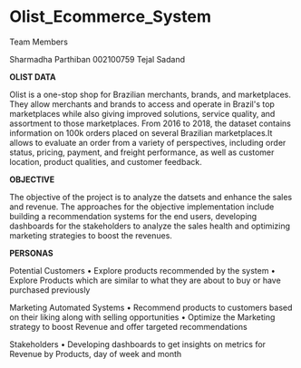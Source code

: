 # Olist_Ecommerce_System

Team Members

Sharmadha Parthiban 002100759
Tejal Sadand

**OLIST DATA**

Olist is a one-stop shop for Brazilian merchants, brands, and marketplaces. They allow merchants and brands to access and operate in Brazil's top marketplaces while also giving improved solutions, service quality, and assortment to those marketplaces. From 2016 to 2018, the dataset contains information on 100k orders placed on several Brazilian marketplaces.It allows  to evaluate an order from a variety of perspectives, including order status, pricing, payment, and freight performance, as well as customer location, product qualities, and customer feedback.

**OBJECTIVE**

The objective of the project is to analyze the datsets and enhance the sales and revenue. The approaches for the objective implementation include building a recommendation systems for the end users, developing dashboards for the stakeholders to analyze the sales health and optimizing marketing strategies to boost the revenues.

**PERSONAS**

Potential Customers
• Explore products recommended by the system 
• Explore Products which are similar to what they are about to buy or have purchased previously

Marketing Automated Systems
 • Recommend products to customers based on their liking along with selling    opportunities
 • Optimize the Marketing strategy to boost Revenue and offer targeted recommendations 

Stakeholders
 • Developing dashboards to get insights on metrics for Revenue by Products, day of week and month


